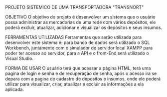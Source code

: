 PROJETO SISTEMICO DE UMA TRANSPORTADORA "TRANSNORT"

OBJETIVO
O objetivo do projeto é desenvolver um sistema que o usuário possa administrar as mercadorias de uma rede com vários depósitos, ele poderá excluir, atualizar, adicionar e visualizar os depósitos e seus insumos.

FERRAMENTAS UTILIZADAS
Ferramentas que serão utilizada para desenvolver este sistema é: para banco de dados será utilizado o SQL Workbench, juntamente com o simulador de servidor local XAMPP para poder ter acesso ao servidor, para a API e o front-End será utilizado o Visual Studio.

FORMA DE USAR
O usuário terá que acessar a página HTML, terá uma pagina de login e senha e de recuperação de senha, após o acesso ira se depara com a pagina de cadastro de depositos e insumos, onde ele poderá utilizar para visualizar, criar, atualizar e excluir as informações a ela aplicada.
